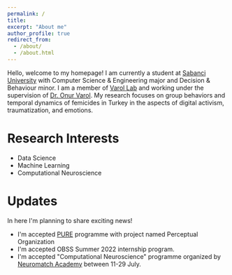 ```yaml
---
permalink: /
title:
excerpt: "About me"
author_profile: true
redirect_from:
  - /about/
  - /about.html
---
```


Hello, welcome to my homepage! I am currently a student at [Sabanci University](https://www.sabanciuniv.edu/) with Computer Science & Engineering major and Decision & Behaviour minor. I am a member of [Varol Lab](http://varollab.com/) and working under the supervision of [Dr. Onur Varol](http://www.onurvarol.com/). My research focuses on group behaviors and temporal dynamics of femicides in Turkey in the aspects of digital activism, traumatization, and emotions.

# Research Interests

- Data Science
- Machine Learning
- Computational Neuroscience

# Updates

In here I'm planning to share exciting news!

- I'm accepted [PURE](https://pure.sabanciuniv.edu/) programme with project named Perceptual Organization
- I'm accepted OBSS Summer 2022 internship program.
- I'm accepted "Computational Neuroscience" programme organized by [Neuromatch Academy](https://academy.neuromatch.io/) between 11-29 July.
